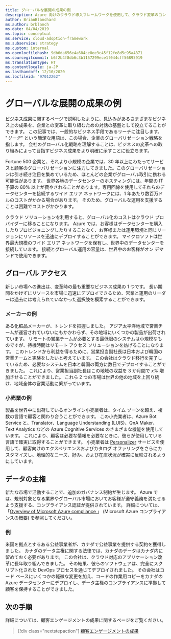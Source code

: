 ```yaml
---
title: グローバルな展開の成果の例
description: Azure 向けのクラウド導入フレームワークを使用して、クラウド変革のコンテキストにおけるグローバルな展開の成果を理解します。
author: BrianBlanchard
ms.author: brblanch
ms.date: 04/04/2019
ms.topic: conceptual
ms.service: cloud-adoption-framework
ms.subservice: strategy
ms.custom: internal
ms.openlocfilehash: 9db6da656e4a684ce8ee3c45f12fe8d5c95a4871
ms.sourcegitcommit: b6f2b4f8db6c3b1157299ece1f044cff56895919
ms.translationtype: HT
ms.contentlocale: ja-JP
ms.lasthandoff: 12/10/2020
ms.locfileid: "97012262"
---
```

<!-- cSpell:ignore Personalizer -->
<!-- docutune:ignore "global reach" -->

# <a name="examples-of-global-reach-outcomes"></a>グローバルな展開の成果の例

[ビジネス成果](./index.md)に関するページで説明したように、見込みがあるさまざまなビジネス上の成果を、企業との変革に取り組むための対話の基盤として役立てることができます。 この記事では、一般的なビジネス手段であるリーチに注目します。 "_リーチ_" という簡潔な用語は、この場合、企業のグローバリゼーション戦略を指します。 会社のグローバル化戦略を理解することは、ビジネスの変革への取り組みによって目指すビジネス成果をより明確に示すことに役立ちます。

Fortune 500 企業と、それより小規模の企業では、30 年以上にわたってサービスと顧客のグローバリゼーションに注力してきました。このグローバリゼーションは引き続き注目を集めているため、ほとんどの企業がグローバル取引に携わる可能性があります。 世界各地のデータセンターのホスティングには、年間の IT 予算の 80% 以上が費やされることがあります。専用回線を使用してそれらのデータセンターを接続するワイド エリア ネットワークには、1 年あたり数百万ドルのコストがかかる場合があります。 そのため、グローバルな運用を支援することは困難でコストがかかります。

クラウド ソリューションを利用すると、グローバル化のコストはクラウド プロバイダーに移ることになります。 Azure では、お客様はデータセンターを購入したりプロビジョニングしたりすることなく、お客様または運用環境と同じリージョンにリソースを迅速にデプロイすることができます。 マイクロソフトは世界最大規模のワイド エリア ネットワークを保有し、世界中のデータセンターを接続しています。 接続とグローバル運用の容量は、世界中のお客様がオン デマンドで使用できます。

## <a name="global-access"></a>グローバル アクセス

新しい市場への進出は、変革時の最も重要なビジネス成果の 1 つです。 長い期間をかけずにリソースを市場に迅速にデプロイできるため、営業と運用のリーダーは過去には考えられていなかった選択肢を模索することができます。

### <a name="manufacturing-example"></a>メーカーの例

ある化粧品メーカーが、トレンドを把握しました。 アジア太平洋地域で営業チームが運営されていないにもかかわらず、その地域にいくつかの製品が出荷されています。 リモートの営業チームが必要とする最低限のシステムは小規模なものですが、待機時間はリモート アクセス ソリューションを妨げることになります。 このトレンドから利益を得るために、営業担当副社長は日本および韓国の営業チームと実験をしたいと考えています。 この会社はクラウド移行を完了しているため、必要なシステムを日本と韓国の両方に数日でデプロイすることができました。 これにより、営業担当副社長はこの地域の収益を 3 か月間で _x%_ 増加させることができました。 これら 2 つの市場は世界の他の地域を上回り続け、地域全体の営業活動に繋がっています。

### <a name="retail-example"></a>小売業の例

製品を世界中に出荷しているオンライン小売業者は、タイム ゾーンを超え、複数の言語で顧客と関わり合うことができます。 この小売業者は、Azure Bot Service と、Translator、Language Understanding (LUIS)、QnA Maker、Text Analytics などの Azure Cognitive Services のさまざまな機能を使用しています。 これにより、顧客は必要な情報を必要なときに、彼らが使用している言語で確実に取得することができます。 小売業者は [Personalizer](https://azure.microsoft.com/services/cognitive-services/personalizer/) サービスを使用して、顧客向けのエクスペリエンスおよびカタログ オファリングをさらにカスタマイズし、地理的なニーズ、好み、および在庫状況が確実に反映されるようにしています。

## <a name="data-sovereignty"></a>データの主権

新たな市場で活動することで、追加のガバナンス制約が生じます。 Azure では、規制対象となる業界やグローバル市場においてお客様が遵守義務を満たせるよう支援する、コンプライアンス認証が提供されています。 詳細については、「[Overview of Microsoft Azure compliance ](https://azure.microsoft.com/overview/trusted-cloud/compliance)」 (Microsoft Azure コンプライアンスの概要) を参照してください。

### <a name="example"></a>例

米国を拠点とするある公益事業者が、カナダで公益事業を提供する契約を獲得しました。 カナダのデータ主権に関する法律では、カナダのデータはカナダ内に留めておく必要があります。 この会社は、クラウド対応のアプリケーション改革に長年取り組んできました。 その結果、彼らのソフトウェアは、完全にスクリプト化された DevOps プロセスを通じてデプロイされました。 その会社はコード ベースにいくつかの軽微な変更を加え、コードの作業用コピーをカナダの Azure データセンターにデプロイし、データ主権のコンプライアンスに準拠して顧客を保持することができました。

## <a name="next-steps"></a>次の手順

詳細については、顧客エンゲージメントの成果に関するページをご覧ください。

> [!div class="nextstepaction"]
> [顧客エンゲージメントの成果](./engagement-outcomes.md)
